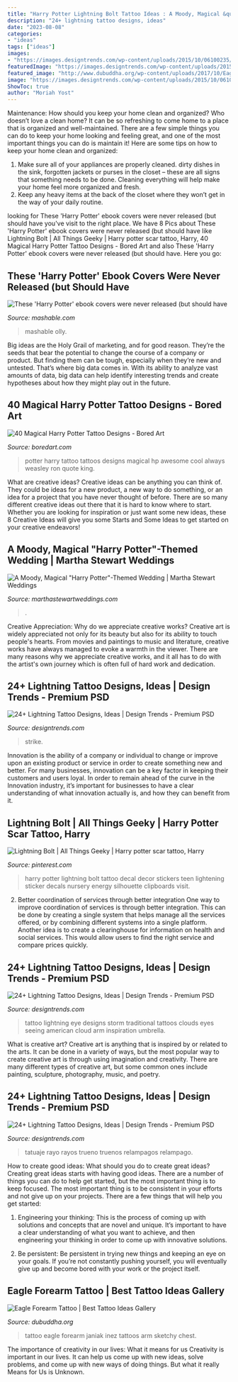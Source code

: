 ```yaml
---
title: "Harry Potter Lightning Bolt Tattoo Ideas : A Moody, Magical &quot;harry Potter&quot;-themed Wedding"
description: "24+ lightning tattoo designs, ideas"
date: "2023-08-08"
categories:
- "ideas"
tags: ["ideas"]
images:
- "https://images.designtrends.com/wp-content/uploads/2015/10/06100235/Lightning-Tattoo-Design-black-Heart-And-Red.jpg"
featuredImage: "https://images.designtrends.com/wp-content/uploads/2015/10/06100235/Phoenix-Lightning-Tattoo-Design.jpg"
featured_image: "http://www.dubuddha.org/wp-content/uploads/2017/10/Eagle-Forearm-Tattoo-by-Inez-Janiak-728x910.jpg"
image: "https://images.designtrends.com/wp-content/uploads/2015/10/06100235/Phoenix-Lightning-Tattoo-Design.jpg"
ShowToc: true
author: "Moriah Yost"
---
```



Maintenance: How should you keep your home clean and organized?
Who doesn’t love a clean home? It can be so refreshing to come home to a place that is organized and well-maintained. There are a few simple things you can do to keep your home looking and feeling great, and one of the most important things you can do is maintain it! Here are some tips on how to keep your home clean and organized: 
1. Make sure all of your appliances are properly cleaned. dirty dishes in the sink, forgotten jackets or purses in the closet – these are all signs that something needs to be done. Cleaning everything will help make your home feel more organized and fresh. 
2. Keep any heavy items at the back of the closet where they won’t get in the way of your daily routine.

	

		
looking for These &#039;Harry Potter&#039; ebook covers were never released (but should have you've visit to the right place. We have 8 Pics about These &#039;Harry Potter&#039; ebook covers were never released (but should have like Lightning Bolt | All Things Geeky | Harry potter scar tattoo, Harry, 40 Magical Harry Potter Tattoo Designs - Bored Art and also These &#039;Harry Potter&#039; ebook covers were never released (but should have. Here you go:
		
    
## These &#039;Harry Potter&#039; Ebook Covers Were Never Released (but Should Have

<img loading=lazy src="https://helios-i.mashable.com/imagery/articles/01gG403DCJwcF8nk9rNUKUi/images-1.fit_lim.size_2000x.v1611693396.jpg" onerror="this.onerror=null;this.src='https://tse4.mm.bing.net/th?id=OIP.ZbrhUEi5RGdJneJlDkfXVQHaE7&amp;pid=15.1';" alt="These &#039;Harry Potter&#039; ebook covers were never released (but should have">

_Source: mashable.com_

>mashable olly. 

	

Big ideas are the Holy Grail of marketing, and for good reason. They’re the seeds that bear the potential to change the course of a company or product. But finding them can be tough, especially when they’re new and untested. That’s where big data comes in. With its ability to analyze vast amounts of data, big data can help identify interesting trends and create hypotheses about how they might play out in the future.

    
## 40 Magical Harry Potter Tattoo Designs - Bored Art

<img loading=lazy src="https://www.boredart.com/wp-content/uploads/2016/12/Magical-Harry-Potter-Tattoo-Designs0251.jpg" onerror="this.onerror=null;this.src='https://tse4.mm.bing.net/th?id=OIP.cfejZpXQRmkLLJjvDgTjCQHaJ4&amp;pid=15.1';" alt="40 Magical Harry Potter Tattoo Designs - Bored Art">

_Source: boredart.com_

>potter harry tattoo tattoos designs magical hp awesome cool always weasley ron quote king. 

	

What are creative ideas?
Creative ideas can be anything you can think of. They could be ideas for a new product, a new way to do something, or an idea for a project that you have never thought of before. There are so many different creative ideas out there that it is hard to know where to start. Whether you are looking for inspiration or just want some new ideas, these 8 Creative Ideas will give you some Starts and Some Ideas to get started on your creative endeavors!

    
## A Moody, Magical &quot;Harry Potter&quot;-Themed Wedding | Martha Stewart Weddings

<img loading=lazy src="https://assets.marthastewartweddings.com/styles/wmax-520-highdpi/d56/cindy-matt-wedding-harrypotter-dessert-1037-6287638-0417/cindy-matt-wedding-harrypotter-dessert-1037-6287638-0417_vert.jpg?itok=j3ZzOYzi" onerror="this.onerror=null;this.src='https://tse2.mm.bing.net/th?id=OIP.3P1x7Rq9C6NVFbmpw04GhwHaJQ&amp;pid=15.1';" alt="A Moody, Magical &quot;Harry Potter&quot;-Themed Wedding | Martha Stewart Weddings">

_Source: marthastewartweddings.com_

>. 

	

Creative Appreciation: Why do we appreciate creative works?
Creative art is widely appreciated not only for its beauty but also for its ability to touch people's hearts. From movies and paintings to music and literature, creative works have always managed to evoke a warmth in the viewer. There are many reasons why we appreciate creative works, and it all has to do with the artist's own journey which is often full of hard work and dedication.

    
## 24+ Lightning Tattoo Designs, Ideas | Design Trends - Premium PSD

<img loading=lazy src="https://images.designtrends.com/wp-content/uploads/2015/10/06100235/Phoenix-Lightning-Tattoo-Design.jpg" onerror="this.onerror=null;this.src='https://tse2.mm.bing.net/th?id=OIP.8-0my4nJs01rb8GdaB_niwHaLH&amp;pid=15.1';" alt="24+ Lightning Tattoo Designs, Ideas | Design Trends - Premium PSD">

_Source: designtrends.com_

>strike. 

	

Innovation is the ability of a company or individual to change or improve upon an existing product or service in order to create something new and better. For many businesses, innovation can be a key factor in keeping their customers and users loyal. In order to remain ahead of the curve in the Innovation industry, it’s important for businesses to have a clear understanding of what innovation actually is, and how they can benefit from it.

    
## Lightning Bolt | All Things Geeky | Harry Potter Scar Tattoo, Harry

<img loading=lazy src="https://i.pinimg.com/236x/01/24/7a/01247a95f4ee2c1a1d0ae7995e51bbc6--harry-potter-art-lightning-bolt.jpg" onerror="this.onerror=null;this.src='https://tse2.mm.bing.net/th?id=OIP.p5Ut_aSUqkk4TD10fcWwkADCFA&amp;pid=15.1';" alt="Lightning Bolt | All Things Geeky | Harry potter scar tattoo, Harry">

_Source: pinterest.com_

>harry potter lightning bolt tattoo decal decor stickers teen lightening sticker decals nursery energy silhouette clipboards visit. 

	

2) Better coordination of services through better integration
One way to improve coordination of services is through better integration. This can be done by creating a single system that helps manage all the services offered, or by combining different systems into a single platform. Another idea is to create a clearinghouse for information on health and social services. This would allow users to find the right service and compare prices quickly.

    
## 24+ Lightning Tattoo Designs, Ideas | Design Trends - Premium PSD

<img loading=lazy src="https://images.designtrends.com/wp-content/uploads/2015/10/06100235/Inspiration-Lightning-Tattoo-Design.jpg" onerror="this.onerror=null;this.src='https://tse3.mm.bing.net/th?id=OIP.u5AF_fJ3lVFQkMTwIf9vCgHaNK&amp;pid=15.1';" alt="24+ Lightning Tattoo Designs, Ideas | Design Trends - Premium PSD">

_Source: designtrends.com_

>tattoo lightning eye designs storm traditional tattoos clouds eyes seeing american cloud arm inspiration umbrella. 

	

What is creative art?
Creative art is anything that is inspired by or related to the arts. It can be done in a variety of ways, but the most popular way to create creative art is through using imagination and creativity. There are many different types of creative art, but some common ones include painting, sculpture, photography, music, and poetry.

    
## 24+ Lightning Tattoo Designs, Ideas | Design Trends - Premium PSD

<img loading=lazy src="https://images.designtrends.com/wp-content/uploads/2015/10/06100235/Lightning-Tattoo-Design-black-Heart-And-Red.jpg" onerror="this.onerror=null;this.src='https://tse2.mm.bing.net/th?id=OIP.T4vgumefejNJl8KsYd_3QAHaHa&amp;pid=15.1';" alt="24+ Lightning Tattoo Designs, Ideas | Design Trends - Premium PSD">

_Source: designtrends.com_

>tatuaje rayo rayos trueno truenos relampagos relampago. 

	

How to create good ideas: What should you do to create great ideas?
Creating great ideas starts with having good ideas. There are a number of things you can do to help get started, but the most important thing is to keep focused. The most important thing is to be consistent in your efforts and not give up on your projects. There are a few things that will help you get started:
1. Engineering your thinking: This is the process of coming up with solutions and concepts that are novel and unique. It’s important to have a clear understanding of what you want to achieve, and then engineering your thinking in order to come up with innovative solutions.

2. Be persistent: Be persistent in trying new things and keeping an eye on your goals. If you’re not constantly pushing yourself, you will eventually give up and become bored with your work or the project itself.


    
## Eagle Forearm Tattoo | Best Tattoo Ideas Gallery

<img loading=lazy src="http://www.dubuddha.org/wp-content/uploads/2017/10/Eagle-Forearm-Tattoo-by-Inez-Janiak-728x910.jpg" onerror="this.onerror=null;this.src='https://tse3.mm.bing.net/th?id=OIP._8MWjHUBIvrWFVjK-6YiQAHaJQ&amp;pid=15.1';" alt="Eagle Forearm Tattoo | Best Tattoo Ideas Gallery">

_Source: dubuddha.org_

>tattoo eagle forearm janiak inez tattoos arm sketchy chest. 

	

The importance of creativity in our lives: What it means for us
Creativity is important in our lives. It can help us come up with new ideas, solve problems, and come up with new ways of doing things. But what it really Means for Us is Unknown.

